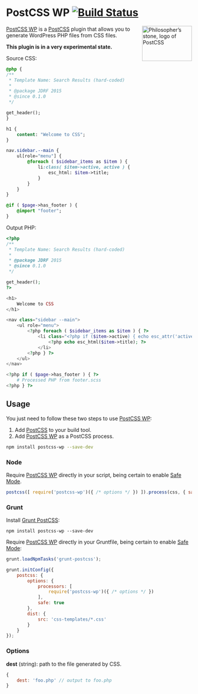 # PostCSS WP [![Build Status][ci-img]][ci]

<img align="right" width="135" height="95" src="http://postcss.github.io/postcss/logo-leftp.png" title="Philosopher’s stone, logo of PostCSS">

[PostCSS WP] is a [PostCSS] plugin that allows you to generate WordPress PHP files from CSS files.

**This plugin is in a very experimental state.**

Source CSS:
```sass
@php {
/**
 * Template Name: Search Results (hard-coded)
 *
 * @package JDRF 2015
 * @since 0.1.0
 */

get_header();
}

h1 {
	content: "Welcome to CSS";
}

nav.sidebar.--main {
	ul[role="menu"] {
		@foreach ( $sidebar_items as $item ) {
			li:class( $item->active, active ) {
				esc_html: $item->title;
			}
		}
	}
}

@if ( $page->has_footer ) {
	@import "footer";
}
```



Output PHP:
```php
<?php
/**
 * Template Name: Search Results (hard-coded)
 *
 * @package JDRF 2015
 * @since 0.1.0
 */

get_header();
?>

<h1>
	Welcome to CSS
</h1>

<nav class="sidebar --main">
	<ul role="menu">
		<?php foreach ( $sidebar_items as $item ) { ?>
			<li class="<?php if ($item->active) { echo esc_attr('active'); } ?>">
				<?php echo esc_html($item->title); ?>
			</li>
		<?php } ?>
	</ul>
</nav>

<?php if ( $page->has_footer ) { ?>
	# Processed PHP from footer.scss
<?php } ?>
```

## Usage

You just need to follow these two steps to use [PostCSS WP]:

1. Add [PostCSS] to your build tool.
2. Add [PostCSS WP] as a PostCSS process.

```sh
npm install postcss-wp --save-dev
```

### Node

Require [PostCSS WP] directly in your script, being certain to enable [Safe Mode].

```js
postcss([ require('postcss-wp')({ /* options */ }) ]).process(css, { safe: true });
```

### Grunt

Install [Grunt PostCSS]:

```shell
npm install postcss-wp --save-dev
```

Require [PostCSS WP] directly in your Gruntfile, being certain to enable [Safe Mode]:

```js
grunt.loadNpmTasks('grunt-postcss');

grunt.initConfig({
	postcss: {
		options: {
			processors: [
				require('postcss-wp')({ /* options */ })
			],
			safe: true
		},
		dist: {
			src: 'css-templates/*.css'
		}
	}
});
```

### Options

**dest** (string): path to the file generated by CSS.

```js
{
	dest: 'foo.php' // output to foo.php 
}
```

[ci]: https://travis-ci.org/jonathantneal/postcss-wp
[ci-img]: https://travis-ci.org/jonathantneal/postcss-wp.svg
[Grunt PostCSS]: https://github.com/nDmitry/grunt-postcss
[PostCSS]: https://github.com/postcss/postcss
[PostCSS WP]: https://github.com/jonathantneal/postcss-wp
[Safe Mode]: https://github.com/postcss/postcss#safe-mode
